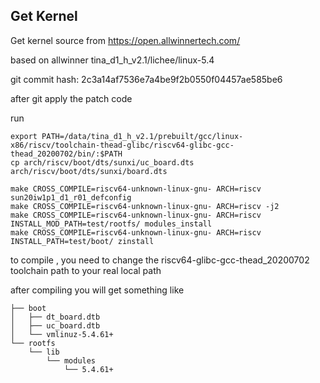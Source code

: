## Get Kernel

Get kernel source from https://open.allwinnertech.com/  

based on allwinner tina_d1_h_v2.1/lichee/linux-5.4

git commit hash: 2c3a14af7536e7a4be9f2b0550f04457ae585be6


after git apply the patch code

run 
```
export PATH=/data/tina_d1_h_v2.1/prebuilt/gcc/linux-x86/riscv/toolchain-thead-glibc/riscv64-glibc-gcc-thead_20200702/bin/:$PATH
cp arch/riscv/boot/dts/sunxi/uc_board.dts arch/riscv/boot/dts/sunxi/board.dts

make CROSS_COMPILE=riscv64-unknown-linux-gnu- ARCH=riscv sun20iw1p1_d1_r01_defconfig
make CROSS_COMPILE=riscv64-unknown-linux-gnu- ARCH=riscv -j2
make CROSS_COMPILE=riscv64-unknown-linux-gnu- ARCH=riscv INSTALL_MOD_PATH=test/rootfs/ modules_install
make CROSS_COMPILE=riscv64-unknown-linux-gnu- ARCH=riscv INSTALL_PATH=test/boot/ zinstall

```
to compile , you need to change the riscv64-glibc-gcc-thead_20200702 toolchain path to your real local path

after compiling you will get something like 

```
├── boot
│   ├── dt_board.dtb
│   ├── uc_board.dtb
│   └── vmlinuz-5.4.61+
└── rootfs
    └── lib
        └── modules
            └── 5.4.61+
```



